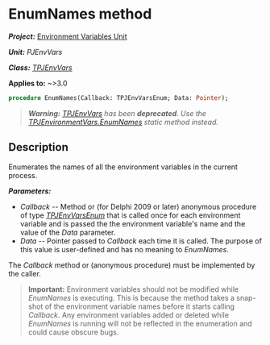 # EnumNames method

***Project:*** [Environment Variables Unit](../API.md)

***Unit:*** _PJEnvVars_

***Class:*** [_TPJEnvVars_](./TPJEnvVars.md)

**Applies to:** ~>3.0

```pascal
procedure EnumNames(Callback: TPJEnvVarsEnum; Data: Pointer);
```

> ***Warning:*** *[_TPJEnvVars_](./TPJEnvVars.md) has been **deprecated**. Use the  [_TPJEnvironmentVars.EnumNames_](./TPJEnvironmentVars-EnumNames.md) static method instead.*

## Description

Enumerates the names of all the environment variables in the current process.

***Parameters:***

* _Callback_ -- Method or (for Delphi 2009 or later) anonymous procedure of type [_TPJEnvVarsEnum_](./TPJEnvVarsEnum.md) that is called once for each environment variable and is passed the the environment variable's name and the value of the _Data_ parameter.
* _Data_ -- Pointer passed to _Callback_ each time it is called. The purpose of this value is user-defined and has no meaning to _EnumNames_.

The _Callback_ method or (anonymous procedure) must be implemented by the caller.

> **Important:** Environment variables should not be modified while _EnumNames_ is executing. This is because the method takes a snap-shot of the environment variable names before it starts calling _Callback_. Any environment variables added or deleted while _EnumNames_ is running will not be reflected in the enumeration and could cause obscure bugs.
